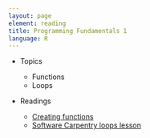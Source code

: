 ```yaml
---
layout: page
element: reading
title: Programming Fundamentals 1
language: R
---
```


* Topics

  * Functions
  * Loops

* Readings

  * [Creating functions](http://palderman.github.io/r-novice-inflammation/02-func-R.html)
  * [Software Carpentry loops lesson](http://palderman.github.io/r-novice-inflammation/03-loops-R.html)